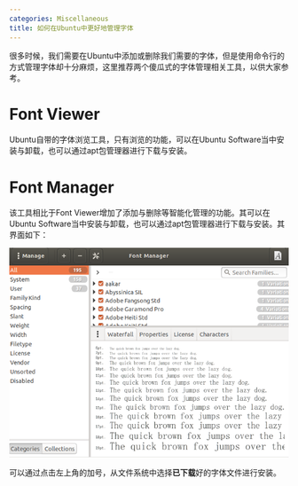 ```yaml
---
categories: Miscellaneous
title: 如何在Ubuntu中更好地管理字体
---
```


很多时候，我们需要在Ubuntu中添加或删除我们需要的字体，但是使用命令行的方式管理字体却十分麻烦，这里推荐两个傻瓜式的字体管理相关工具，以供大家参考。

# Font Viewer

Ubuntu自带的字体浏览工具，只有浏览的功能，可以在Ubuntu Software当中安装与卸载，也可以通过apt包管理器进行下载与安装。

# Font Manager

该工具相比于Font Viewer增加了添加与删除等智能化管理的功能。其可以在Ubuntu Software当中安装与卸载，也可以通过apt包管理器进行下载与安装。其界面如下：

![](../../img/fontmanager.png)

可以通过点击左上角的加号，从文件系统中选择**已下载**好的字体文件进行安装。